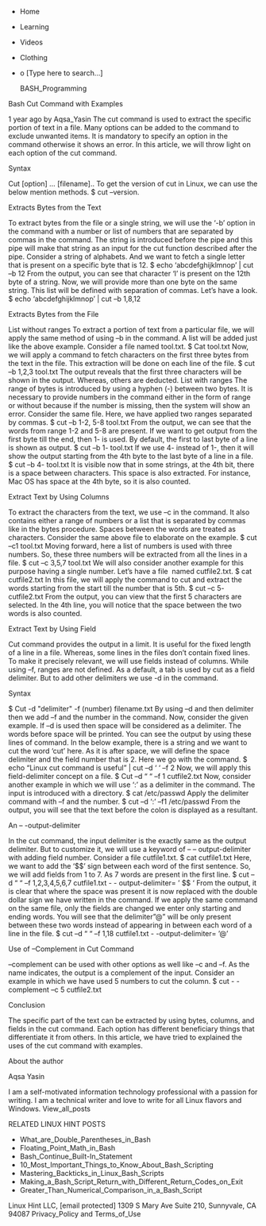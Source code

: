 





















































* Home
* Learning
* Videos
* Clothing
*
  o [Type here to search...]


   BASH_Programming


Bash Cut Command with Examples

1 year ago
by Aqsa_Yasin
The cut command is used to extract the specific portion of text in a file. Many
options can be added to the command to exclude unwanted items. It is mandatory
to specify an option in the command otherwise it shows an error. In this
article, we will throw light on each option of the cut command.

Syntax

Cut [option] … [filename]..
To get the version of cut in Linux, we can use the below mention methods.
$ cut –version.

Extracts Bytes from the Text

To extract bytes from the file or a single string, we will use the ‘-b’ option
in the command with a number or list of numbers that are separated by commas in
the command. The string is introduced before the pipe and this pipe will make
that string as an input for the cut function described after the pipe. Consider
a string of alphabets. And we want to fetch a single letter that is present on
a specific byte that is 12.
$ echo ‘abcdefghijklmnop’ | cut –b 12
From the output, you can see that character ‘l’ is present on the 12th byte of
a string. Now, we will provide more than one byte on the same string. This list
will be defined with separation of commas. Let’s have a look.
$ echo ‘abcdefghijklmnop’ | cut –b 1,8,12

Extracts Bytes from the File

List without ranges
To extract a portion of text from a particular file, we will apply the same
method of using –b in the command. A list will be added just like the above
example. Consider a file named tool.txt.
$ Cat tool.txt
Now, we will apply a command to fetch characters on the first three bytes from
the text in the file. This extraction will be done on each line of the file.
$ cut –b 1,2,3 tool.txt
The output reveals that the first three characters will be shown in the output.
Whereas, others are deducted.
List with ranges
The range of bytes is introduced by using a hyphen (-) between two bytes. It is
necessary to provide numbers in the command either in the form of range or
without because if the number is missing, then the system will show an error.
Consider the same file. Here, we have applied two ranges separated by commas.
$ cut –b 1-2, 5-8 tool.txt
From the output, we can see that the words from range 1-2 and 5-8 are present.
If we want to get output from the first byte till the end, then 1- is used. By
default, the first to last byte of a line is shown as output.
$ cut –b 1- tool.txt
If we use 4- instead of 1-, then it will show the output starting from the 4th
byte to the last byte of a line in a file.
$ cut –b 4- tool.txt
It is visible now that in some strings, at the 4th bit, there is a space
between characters. This space is also extracted. For instance, Mac OS has
space at the 4th byte, so it is also counted.

Extract Text by Using Columns

To extract the characters from the text, we use –c in the command. It also
contains either a range of numbers or a list that is separated by commas like
in the bytes procedure. Spaces between the words are treated as characters.
Consider the same above file to elaborate on the example.
$ cut –c1 tool.txt
Moving forward, here a list of numbers is used with three numbers. So, these
three numbers will be extracted from all the lines in a file.
$ cut –c 3,5,7 tool.txt
We will also consider another example for this purpose having a single number.
Let’s have a file  named cutfile2.txt.
$ cat cutfile2.txt
In this file, we will apply the command to cut and extract the words starting
from the start till the number that is 5th.
$ cut –c 5- cutfile2.txt
From the output, you can view that the first 5 characters are selected. In the
4th line, you will notice that the space between the two words is also counted.

Extract Text by Using Field

Cut command provides the output in a limit. It is useful for the fixed length
of a line in a file. Whereas, some lines in the files don’t contain fixed
lines. To make it precisely relevant, we will use fields instead of columns.
While using –f, ranges are not defined. As a default, a tab is used by cut as a
field delimiter. But to add other delimiters we use -d in the command.

Syntax

$ Cut -d "delimiter" -f (number) filename.txt
By using –d and then delimiter then we add –f and the number in the command.
Now, consider the given example. If –d is used then space will be considered as
a delimiter. The words before space will be printed. You can see the output by
using these lines of command. In the below example, there is a string and we
want to cut the word ‘cut’ here. As it is after space, we will define the space
delimiter and the field number that is 2. Here we go with the command.
$ echo “Linux cut command is useful” | cut –d ‘ ‘ –f 2
Now, we will apply this field-delimiter concept on a file.
$ Cut –d “ “ –f 1 cutfile2.txt
Now, consider another example in which we will use ‘:’ as a delimiter in the
command. The input is introduced with a directory.
$ cat /etc/passwd
Apply the delimiter command with –f and the number.
$ cut –d ‘:’ –f1 /etc/passwd
From the output, you will see that the text before the colon is displayed as a
resultant.

An – -output-delimiter 

In the cut command, the input delimiter is the exactly same as the output
delimiter. But to customize it, we will use a keyword of – – output-delimiter
with adding field number. Consider a file cutfile1.txt.
$ cat cutfile1.txt
Here, we want to add the ‘$$’ sign between each word of the first sentence. So,
we will add fields from 1 to 7. As 7 words are present in the first line.
$ cut –d “ “ –f 1,2,3,4,5,6,7 cutfile1.txt - - output-delimiter= ’ $$ ‘
From the output, it is clear that where the space was present it is now
replaced with the double dollar sign we have written in the command. If we
apply the same command on the same file, only the fields are changed we enter
only starting and ending words. You will see that the delimiter”@” will be only
present between these two words instead of appearing in between each word of a
line in the file.
$ cut –d “ “ –f 1,18 cutfile1.txt - -output-delimiter= ’@’

Use of –Complement in Cut Command

–complement can be used with other options as well like –c and –f. As the name
indicates, the output is a complement of the input. Consider an example in
which we have used 5 numbers to cut the column.
$ cut - -complement –c 5 cutfile2.txt

Conclusion

The specific part of the text can be extracted by using bytes, columns, and
fields in the cut command. Each option has different beneficiary things that
differentiate it from others. In this article, we have tried to explained the
uses of the cut command with examples.


About the author


Aqsa Yasin

I am a self-motivated information technology professional with a passion for
writing. I am a technical writer and love to write for all Linux flavors and
Windows.
View_all_posts

RELATED LINUX HINT POSTS


* What_are_Double_Parentheses_in_Bash
* Floating_Point_Math_in_Bash
* Bash_Continue_Built-In_Statement
* 10_Most_Important_Things_to_Know_About_Bash_Scripting
* Mastering_Backticks_in_Linux_Bash_Scripts
* Making_a_Bash_Script_Return_with_Different_Return_Codes_on_Exit
* Greater_Than_Numerical_Comparison_in_a_Bash_Script

Linux Hint LLC, [email protected]
1309 S Mary Ave Suite 210, Sunnyvale, CA 94087
 Privacy_Policy and Terms_of_Use
